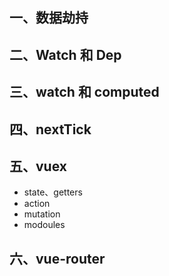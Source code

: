 ## 一、数据劫持

## 二、Watch 和 Dep

## 三、watch 和 computed

## 四、nextTick

## 五、vuex

- state、getters
- action
- mutation
- modoules

## 六、vue-router
